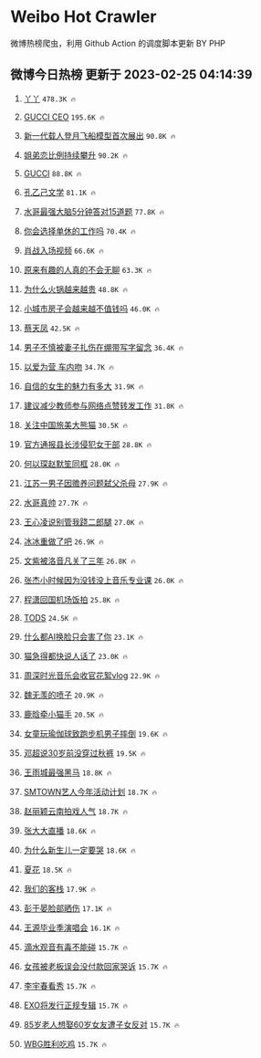 # Weibo Hot Crawler 



微博热榜爬虫，利用 Github Action 的调度脚本更新 BY PHP 


## 微博今日热榜 更新于 2023-02-25 04:14:39 
1. [丫丫](https://s.weibo.com/weibo?q=%E4%B8%AB%E4%B8%AB&t=31&band_rank=1&Refer=top) `478.3K 🔥` 

1. [GUCCI CEO](https://s.weibo.com/weibo?q=GUCCI%20CEO&t=31&band_rank=2&Refer=top) `195.6K 🔥` 

1. [新一代载人登月飞船模型首次展出](https://s.weibo.com/weibo?q=%23%E6%96%B0%E4%B8%80%E4%BB%A3%E8%BD%BD%E4%BA%BA%E7%99%BB%E6%9C%88%E9%A3%9E%E8%88%B9%E6%A8%A1%E5%9E%8B%E9%A6%96%E6%AC%A1%E5%B1%95%E5%87%BA%23&t=31&band_rank=3&Refer=top) `90.8K 🔥` 

1. [姐弟恋比例持续攀升](https://s.weibo.com/weibo?q=%23%E5%A7%90%E5%BC%9F%E6%81%8B%E6%AF%94%E4%BE%8B%E6%8C%81%E7%BB%AD%E6%94%80%E5%8D%87%23&t=31&band_rank=4&Refer=top) `90.2K 🔥` 

1. [GUCCI](https://s.weibo.com/weibo?q=GUCCI&t=31&band_rank=5&Refer=top) `88.8K 🔥` 

1. [孔乙己文学](https://s.weibo.com/weibo?q=%23%E5%AD%94%E4%B9%99%E5%B7%B1%E6%96%87%E5%AD%A6%23&t=31&band_rank=6&Refer=top) `81.1K 🔥` 

1. [水哥最强大脑5分钟答对15道题](https://s.weibo.com/weibo?q=%23%E6%B0%B4%E5%93%A5%E6%9C%80%E5%BC%BA%E5%A4%A7%E8%84%915%E5%88%86%E9%92%9F%E7%AD%94%E5%AF%B915%E9%81%93%E9%A2%98%23&t=31&band_rank=7&Refer=top) `77.8K 🔥` 

1. [你会选择单休的工作吗](https://s.weibo.com/weibo?q=%23%E4%BD%A0%E4%BC%9A%E9%80%89%E6%8B%A9%E5%8D%95%E4%BC%91%E7%9A%84%E5%B7%A5%E4%BD%9C%E5%90%97%23&t=31&band_rank=8&Refer=top) `70.4K 🔥` 

1. [肖战入场视频](https://s.weibo.com/weibo?q=%E8%82%96%E6%88%98%E5%85%A5%E5%9C%BA%E8%A7%86%E9%A2%91&t=31&band_rank=9&Refer=top) `66.6K 🔥` 

1. [原来有趣的人真的不会无聊](https://s.weibo.com/weibo?q=%23%E5%8E%9F%E6%9D%A5%E6%9C%89%E8%B6%A3%E7%9A%84%E4%BA%BA%E7%9C%9F%E7%9A%84%E4%B8%8D%E4%BC%9A%E6%97%A0%E8%81%8A%23&t=31&band_rank=10&Refer=top) `63.3K 🔥` 

1. [为什么火锅越来越贵](https://s.weibo.com/weibo?q=%23%E4%B8%BA%E4%BB%80%E4%B9%88%E7%81%AB%E9%94%85%E8%B6%8A%E6%9D%A5%E8%B6%8A%E8%B4%B5%23&t=31&band_rank=11&Refer=top) `48.8K 🔥` 

1. [小城市房子会越来越不值钱吗](https://s.weibo.com/weibo?q=%23%E5%B0%8F%E5%9F%8E%E5%B8%82%E6%88%BF%E5%AD%90%E4%BC%9A%E8%B6%8A%E6%9D%A5%E8%B6%8A%E4%B8%8D%E5%80%BC%E9%92%B1%E5%90%97%23&t=31&band_rank=12&Refer=top) `46.0K 🔥` 

1. [蔡天凤](https://s.weibo.com/weibo?q=%E8%94%A1%E5%A4%A9%E5%87%A4&t=31&band_rank=13&Refer=top) `42.5K 🔥` 

1. [男子不慎被妻子扎伤在绷带写字留念](https://s.weibo.com/weibo?q=%23%E7%94%B7%E5%AD%90%E4%B8%8D%E6%85%8E%E8%A2%AB%E5%A6%BB%E5%AD%90%E6%89%8E%E4%BC%A4%E5%9C%A8%E7%BB%B7%E5%B8%A6%E5%86%99%E5%AD%97%E7%95%99%E5%BF%B5%23&t=31&band_rank=14&Refer=top) `36.4K 🔥` 

1. [以爱为营 车内吻](https://s.weibo.com/weibo?q=%E4%BB%A5%E7%88%B1%E4%B8%BA%E8%90%A5%20%E8%BD%A6%E5%86%85%E5%90%BB&t=31&band_rank=15&Refer=top) `34.7K 🔥` 

1. [自信的女生的魅力有多大](https://s.weibo.com/weibo?q=%23%E8%87%AA%E4%BF%A1%E7%9A%84%E5%A5%B3%E7%94%9F%E7%9A%84%E9%AD%85%E5%8A%9B%E6%9C%89%E5%A4%9A%E5%A4%A7%23&t=31&band_rank=16&Refer=top) `31.9K 🔥` 

1. [建议减少教师参与网络点赞转发工作](https://s.weibo.com/weibo?q=%23%E5%BB%BA%E8%AE%AE%E5%87%8F%E5%B0%91%E6%95%99%E5%B8%88%E5%8F%82%E4%B8%8E%E7%BD%91%E7%BB%9C%E7%82%B9%E8%B5%9E%E8%BD%AC%E5%8F%91%E5%B7%A5%E4%BD%9C%23&t=31&band_rank=17&Refer=top) `31.8K 🔥` 

1. [关注中国旅美大熊猫](https://s.weibo.com/weibo?q=%23%E5%85%B3%E6%B3%A8%E4%B8%AD%E5%9B%BD%E6%97%85%E7%BE%8E%E5%A4%A7%E7%86%8A%E7%8C%AB%23&t=31&band_rank=18&Refer=top) `30.5K 🔥` 

1. [官方通报县长涉侵犯女干部](https://s.weibo.com/weibo?q=%23%E5%AE%98%E6%96%B9%E9%80%9A%E6%8A%A5%E5%8E%BF%E9%95%BF%E6%B6%89%E4%BE%B5%E7%8A%AF%E5%A5%B3%E5%B9%B2%E9%83%A8%23&t=31&band_rank=19&Refer=top) `28.8K 🔥` 

1. [何以琛赵默笙同框](https://s.weibo.com/weibo?q=%23%E4%BD%95%E4%BB%A5%E7%90%9B%E8%B5%B5%E9%BB%98%E7%AC%99%E5%90%8C%E6%A1%86%23&t=31&band_rank=20&Refer=top) `28.0K 🔥` 

1. [江苏一男子因赡养问题弑父杀母](https://s.weibo.com/weibo?q=%23%E6%B1%9F%E8%8B%8F%E4%B8%80%E7%94%B7%E5%AD%90%E5%9B%A0%E8%B5%A1%E5%85%BB%E9%97%AE%E9%A2%98%E5%BC%91%E7%88%B6%E6%9D%80%E6%AF%8D%23&t=31&band_rank=21&Refer=top) `27.9K 🔥` 

1. [水哥真帅](https://s.weibo.com/weibo?q=%E6%B0%B4%E5%93%A5%E7%9C%9F%E5%B8%85&t=31&band_rank=22&Refer=top) `27.7K 🔥` 

1. [王心凌说别管我跷二郎腿](https://s.weibo.com/weibo?q=%23%E7%8E%8B%E5%BF%83%E5%87%8C%E8%AF%B4%E5%88%AB%E7%AE%A1%E6%88%91%E8%B7%B7%E4%BA%8C%E9%83%8E%E8%85%BF%23&t=31&band_rank=23&Refer=top) `27.0K 🔥` 

1. [冰冰重做了吧](https://s.weibo.com/weibo?q=%23%E5%86%B0%E5%86%B0%E9%87%8D%E5%81%9A%E4%BA%86%E5%90%A7%23&t=31&band_rank=24&Refer=top) `26.9K 🔥` 

1. [文紫被洛音凡关了三年](https://s.weibo.com/weibo?q=%23%E6%96%87%E7%B4%AB%E8%A2%AB%E6%B4%9B%E9%9F%B3%E5%87%A1%E5%85%B3%E4%BA%86%E4%B8%89%E5%B9%B4%23&t=31&band_rank=25&Refer=top) `26.8K 🔥` 

1. [张杰小时候因为没钱没上音乐专业课](https://s.weibo.com/weibo?q=%23%E5%BC%A0%E6%9D%B0%E5%B0%8F%E6%97%B6%E5%80%99%E5%9B%A0%E4%B8%BA%E6%B2%A1%E9%92%B1%E6%B2%A1%E4%B8%8A%E9%9F%B3%E4%B9%90%E4%B8%93%E4%B8%9A%E8%AF%BE%23&t=31&band_rank=26&Refer=top) `26.0K 🔥` 

1. [程潇回国机场饭拍](https://s.weibo.com/weibo?q=%23%E7%A8%8B%E6%BD%87%E5%9B%9E%E5%9B%BD%E6%9C%BA%E5%9C%BA%E9%A5%AD%E6%8B%8D%23&t=31&band_rank=27&Refer=top) `25.8K 🔥` 

1. [TODS](https://s.weibo.com/weibo?q=TODS&t=31&band_rank=28&Refer=top) `24.5K 🔥` 

1. [什么都AI换脸只会害了你](https://s.weibo.com/weibo?q=%23%E4%BB%80%E4%B9%88%E9%83%BDAI%E6%8D%A2%E8%84%B8%E5%8F%AA%E4%BC%9A%E5%AE%B3%E4%BA%86%E4%BD%A0%23&t=31&band_rank=29&Refer=top) `23.1K 🔥` 

1. [猫急得都快说人话了](https://s.weibo.com/weibo?q=%23%E7%8C%AB%E6%80%A5%E5%BE%97%E9%83%BD%E5%BF%AB%E8%AF%B4%E4%BA%BA%E8%AF%9D%E4%BA%86%23&t=31&band_rank=30&Refer=top) `23.0K 🔥` 

1. [周深时光音乐会收官花絮vlog](https://s.weibo.com/weibo?q=%23%E5%91%A8%E6%B7%B1%E6%97%B6%E5%85%89%E9%9F%B3%E4%B9%90%E4%BC%9A%E6%94%B6%E5%AE%98%E8%8A%B1%E7%B5%AEvlog%23&t=31&band_rank=31&Refer=top) `22.9K 🔥` 

1. [魏无羡的喷子](https://s.weibo.com/weibo?q=%23%E9%AD%8F%E6%97%A0%E7%BE%A1%E7%9A%84%E5%96%B7%E5%AD%90%23&t=31&band_rank=32&Refer=top) `20.9K 🔥` 

1. [鹿晗牵小猫手](https://s.weibo.com/weibo?q=%23%E9%B9%BF%E6%99%97%E7%89%B5%E5%B0%8F%E7%8C%AB%E6%89%8B%23&t=31&band_rank=33&Refer=top) `20.5K 🔥` 

1. [女童玩瑜伽球致跑步机男子摔倒](https://s.weibo.com/weibo?q=%23%E5%A5%B3%E7%AB%A5%E7%8E%A9%E7%91%9C%E4%BC%BD%E7%90%83%E8%87%B4%E8%B7%91%E6%AD%A5%E6%9C%BA%E7%94%B7%E5%AD%90%E6%91%94%E5%80%92%23&t=31&band_rank=34&Refer=top) `19.6K 🔥` 

1. [邓超说30岁前没穿过秋裤](https://s.weibo.com/weibo?q=%23%E9%82%93%E8%B6%85%E8%AF%B430%E5%B2%81%E5%89%8D%E6%B2%A1%E7%A9%BF%E8%BF%87%E7%A7%8B%E8%A3%A4%23&t=31&band_rank=35&Refer=top) `19.5K 🔥` 

1. [王雨城最强黑马](https://s.weibo.com/weibo?q=%23%E7%8E%8B%E9%9B%A8%E5%9F%8E%E6%9C%80%E5%BC%BA%E9%BB%91%E9%A9%AC%23&t=31&band_rank=36&Refer=top) `18.8K 🔥` 

1. [SMTOWN艺人今年活动计划](https://s.weibo.com/weibo?q=%23SMTOWN%E8%89%BA%E4%BA%BA%E4%BB%8A%E5%B9%B4%E6%B4%BB%E5%8A%A8%E8%AE%A1%E5%88%92%23&t=31&band_rank=37&Refer=top) `18.7K 🔥` 

1. [赵丽颖云南拍戏人气](https://s.weibo.com/weibo?q=%23%E8%B5%B5%E4%B8%BD%E9%A2%96%E4%BA%91%E5%8D%97%E6%8B%8D%E6%88%8F%E4%BA%BA%E6%B0%94%23&t=31&band_rank=38&Refer=top) `18.7K 🔥` 

1. [张大大直播](https://s.weibo.com/weibo?q=%23%E5%BC%A0%E5%A4%A7%E5%A4%A7%E7%9B%B4%E6%92%AD%23&t=31&band_rank=39&Refer=top) `18.6K 🔥` 

1. [为什么新生儿一定要哭](https://s.weibo.com/weibo?q=%23%E4%B8%BA%E4%BB%80%E4%B9%88%E6%96%B0%E7%94%9F%E5%84%BF%E4%B8%80%E5%AE%9A%E8%A6%81%E5%93%AD%23&t=31&band_rank=40&Refer=top) `18.6K 🔥` 

1. [夏花](https://s.weibo.com/weibo?q=%E5%A4%8F%E8%8A%B1&t=31&band_rank=41&Refer=top) `18.5K 🔥` 

1. [我们的客栈](https://s.weibo.com/weibo?q=%E6%88%91%E4%BB%AC%E7%9A%84%E5%AE%A2%E6%A0%88&t=31&band_rank=42&Refer=top) `17.9K 🔥` 

1. [彭于晏脸部晒伤](https://s.weibo.com/weibo?q=%23%E5%BD%AD%E4%BA%8E%E6%99%8F%E8%84%B8%E9%83%A8%E6%99%92%E4%BC%A4%23&t=31&band_rank=43&Refer=top) `17.1K 🔥` 

1. [王源毕业季演唱会](https://s.weibo.com/weibo?q=%23%E7%8E%8B%E6%BA%90%E6%AF%95%E4%B8%9A%E5%AD%A3%E6%BC%94%E5%94%B1%E4%BC%9A%23&t=31&band_rank=44&Refer=top) `16.1K 🔥` 

1. [滴水观音有毒不能碰](https://s.weibo.com/weibo?q=%23%E6%BB%B4%E6%B0%B4%E8%A7%82%E9%9F%B3%E6%9C%89%E6%AF%92%E4%B8%8D%E8%83%BD%E7%A2%B0%23&t=31&band_rank=45&Refer=top) `15.7K 🔥` 

1. [女孩被老板误会没付款回家哭诉](https://s.weibo.com/weibo?q=%23%E5%A5%B3%E5%AD%A9%E8%A2%AB%E8%80%81%E6%9D%BF%E8%AF%AF%E4%BC%9A%E6%B2%A1%E4%BB%98%E6%AC%BE%E5%9B%9E%E5%AE%B6%E5%93%AD%E8%AF%89%23&t=31&band_rank=46&Refer=top) `15.7K 🔥` 

1. [李宇春看秀](https://s.weibo.com/weibo?q=%23%E6%9D%8E%E5%AE%87%E6%98%A5%E7%9C%8B%E7%A7%80%23&t=31&band_rank=47&Refer=top) `15.7K 🔥` 

1. [EXO将发行正规专辑](https://s.weibo.com/weibo?q=%23EXO%E5%B0%86%E5%8F%91%E8%A1%8C%E6%AD%A3%E8%A7%84%E4%B8%93%E8%BE%91%23&t=31&band_rank=48&Refer=top) `15.7K 🔥` 

1. [85岁老人想娶60岁女友遭子女反对](https://s.weibo.com/weibo?q=%2385%E5%B2%81%E8%80%81%E4%BA%BA%E6%83%B3%E5%A8%B660%E5%B2%81%E5%A5%B3%E5%8F%8B%E9%81%AD%E5%AD%90%E5%A5%B3%E5%8F%8D%E5%AF%B9%23&t=31&band_rank=49&Refer=top) `15.7K 🔥` 

1. [WBG胜利吃鸡](https://s.weibo.com/weibo?q=%23WBG%E8%83%9C%E5%88%A9%E5%90%83%E9%B8%A1%23&t=31&band_rank=50&Refer=top) `15.7K 🔥` 

